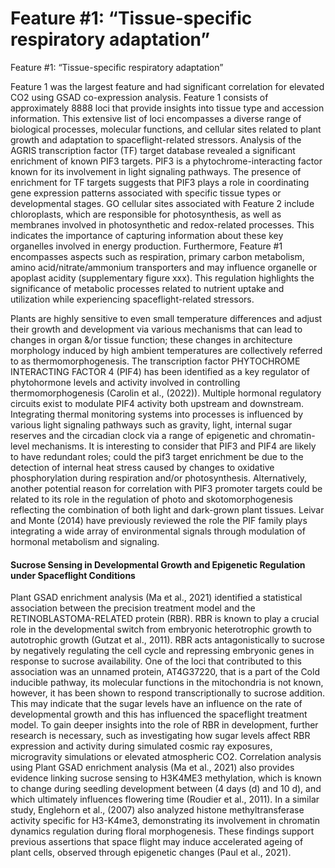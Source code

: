 # Feature #1: “Tissue-specific respiratory adaptation”



Feature #1: “Tissue-specific respiratory adaptation”

Feature 1 was the largest feature and had significant correlation for elevated CO2 using GSAD co-expression analysis. Feature 1 consists of approximately 8888 loci that provide insights into tissue type and accession information. This extensive list of loci encompasses a diverse range of biological processes, molecular functions, and cellular sites related to plant growth and adaptation to spaceflight-related stressors. Analysis of the AGRIS transcription factor (TF) target database revealed a significant enrichment of known PIF3 targets. PIF3 is a phytochrome-interacting factor known for its involvement in light signaling pathways. The presence of enrichment for TF targets suggests that PIF3 plays a role in coordinating gene expression patterns associated with specific tissue types or developmental stages. GO cellular sites associated with Feature 2 include chloroplasts, which are responsible for photosynthesis, as well as membranes involved in photosynthetic and redox-related processes. This indicates the importance of capturing information about these key organelles involved in energy production. Furthermore, Feature #1 encompasses aspects such as respiration, primary carbon metabolism, amino acid/nitrate/ammonium transporters and may influence organelle or apoplast acidity (supplementary figure xxx). This regulation highlights the significance of metabolic processes related to nutrient uptake and utilization while experiencing spaceflight-related stressors.

Plants are highly sensitive to even small temperature differences and adjust their growth and development via various mechanisms that can lead to changes in organ &/or tissue function; these changes in architecture morphology induced by high ambient temperatures are collectively referred to as thermomorphogenesis. The transcription factor PHYTOCHROME INTERACTING FACTOR 4 (PIF4) has been identified as a key regulator of phytohormone levels and activity involved in controlling thermomorphogenesis (Carolin et al., (2022)). Multiple hormonal regulatory circuits exist to modulate PIF4 activity both upstream and downstream. Integrating thermal monitoring systems into processes is influenced by various light signaling pathways such as gravity, light, internal sugar reserves and the circadian clock via a range of epigenetic and chromatin-level mechanisms. It is interesting to consider that PIF3 and PIF4 are likely to have redundant roles; could the pif3 target enrichment be due to the detection of internal heat stress caused by changes to oxidative phosphorylation during respiration and/or photosynthesis. Alternatively, another potential reason for correlation with PIF3 promoter targets could be related to its role in the regulation of photo and skotomorphogenesis reflecting the combination of both light and dark-grown plant tissues. Leivar and Monte (2014) have previously reviewed the role the PIF family plays integrating a wide array of environmental signals through modulation of hormonal metabolism and signaling.

#### Sucrose Sensing in Developmental Growth and Epigenetic Regulation under Spaceflight Conditions <a href="#yvzvt0r726fl" id="yvzvt0r726fl"></a>

Plant GSAD enrichment analysis (Ma et al., 2021) identified a statistical association between the precision treatment model and the RETINOBLASTOMA-RELATED protein (RBR). RBR is known to play a crucial role in the developmental switch from embryonic heterotrophic growth to autotrophic growth (Gutzat et al., 2011). RBR acts antagonistically to sucrose by negatively regulating the cell cycle and repressing embryonic genes in response to sucrose availability. One of the loci that contributed to this association was an unnamed protein, AT4G37220, that is a part of the Cold inducible pathway, its molecular functions in the mitochondria is not known, however, it has been shown to respond transcriptionally to sucrose addition. This may indicate that the sugar levels have an influence on the rate of developmental growth and this has influenced the spaceflight treatment model. To gain deeper insights into the role of RBR in development, further research is necessary, such as investigating how sugar levels affect RBR expression and activity during simulated cosmic ray exposures, microgravity simulations or elevated atmospheric CO2. Correlation analysis using Plant GSAD enrichment analysis (Ma et al., 2021) also provides evidence linking sucrose sensing to H3K4ME3 methylation, which is known to change during seedling development between (4 days (d) and 10 d), and which ultimately influences flowering time (Roudier et al., 2011). In a similar study, Englehorn et al., (2007) also analyzed histone methyltransferase activity specific for H3-K4me3, demonstrating its involvement in chromatin dynamics regulation during floral morphogenesis. These findings support previous assertions that space flight may induce accelerated ageing of plant cells, observed through epigenetic changes (Paul et al., 2021).
